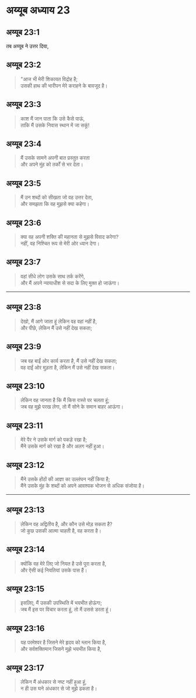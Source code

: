 # अय्यूब अध्याय 23

## अय्यूब 23:1

तब अय्यूब ने उत्तर दिया,

## अय्यूब 23:2

> "आज भी मेरी शिकायत विद्रोह है;  
> उसकी हाथ की भारीपन मेरे कराहने के बावजूद है।

## अय्यूब 23:3

> काश मैं जान पाता कि उसे कैसे पाऊं,  
> ताकि मैं उसके निवास स्थान में जा सकूं!

## अय्यूब 23:4

> मैं उसके सामने अपनी बात प्रस्तुत करता  
> और अपने मुंह को तर्कों से भर देता।

## अय्यूब 23:5

> मैं उन शब्दों को सीखता जो वह उत्तर देता,  
> और समझता कि वह मुझसे क्या कहेगा।

## अय्यूब 23:6

> क्या वह अपनी शक्ति की महानता से मुझसे विवाद करेगा?  
> नहीं, वह निश्चित रूप से मेरी ओर ध्यान देगा।

## अय्यूब 23:7

> वहां सीधे लोग उसके साथ तर्क करेंगे,  
> और मैं अपने न्यायाधीश से सदा के लिए मुक्त हो जाऊंगा।

---

## अय्यूब 23:8

> देखो, मैं आगे जाता हूं लेकिन वह वहां नहीं है,  
> और पीछे, लेकिन मैं उसे नहीं देख सकता;

## अय्यूब 23:9

> जब वह बाईं ओर कार्य करता है, मैं उसे नहीं देख सकता;  
> वह दाईं ओर मुड़ता है, लेकिन मैं उसे नहीं देख सकता।

## अय्यूब 23:10

> लेकिन वह जानता है कि मैं किस रास्ते पर चलता हूं;  
> जब वह मुझे परख लेगा, तो मैं सोने के समान बाहर आऊंगा।

## अय्यूब 23:11

> मेरे पैर ने उसके मार्ग को पकड़े रखा है;  
> मैंने उसके मार्ग को रखा है और अलग नहीं हुआ।

## अय्यूब 23:12

> मैंने उसके होंठों की आज्ञा का उल्लंघन नहीं किया है;  
> मैंने उसके मुंह के शब्दों को अपने आवश्यक भोजन से अधिक संजोया है।

---

## अय्यूब 23:13

> लेकिन वह अद्वितीय है, और कौन उसे मोड़ सकता है?  
> जो कुछ उसकी आत्मा चाहती है, वह करता है।

## अय्यूब 23:14

> क्योंकि वह मेरे लिए जो नियत है उसे पूरा करता है,  
> और ऐसी कई नियतियां उसके पास हैं।

## अय्यूब 23:15

> इसलिए, मैं उसकी उपस्थिति में भयभीत होऊंगा;  
> जब मैं इस पर विचार करता हूं, तो मैं उससे डरता हूं।

## अय्यूब 23:16

> यह परमेश्वर है जिसने मेरे हृदय को म्लान किया है,  
> और सर्वशक्तिमान जिसने मुझे भयभीत किया है,

## अय्यूब 23:17

> लेकिन मैं अंधकार से नष्ट नहीं हुआ हूं,  
> न ही उस घने अंधकार से जो मुझे ढकता है।
